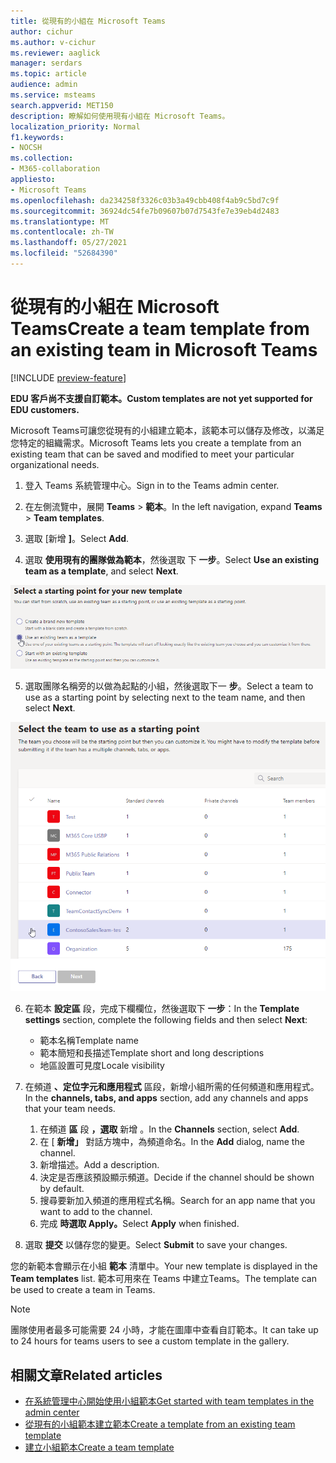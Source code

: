 ```yaml
---
title: 從現有的小組在 Microsoft Teams
author: cichur
ms.author: v-cichur
ms.reviewer: aaglick
manager: serdars
ms.topic: article
audience: admin
ms.service: msteams
search.appverid: MET150
description: 瞭解如何使用現有小組在 Microsoft Teams。
localization_priority: Normal
f1.keywords:
- NOCSH
ms.collection:
- M365-collaboration
appliesto:
- Microsoft Teams
ms.openlocfilehash: da234258f3326c03b3a49cbb408f4ab9c5bd7c9f
ms.sourcegitcommit: 36924dc54fe7b09607b07d7543fe7e39eb4d2483
ms.translationtype: MT
ms.contentlocale: zh-TW
ms.lasthandoff: 05/27/2021
ms.locfileid: "52684390"
---
```

# <a name="create-a-team-template-from-an-existing-team-in-microsoft-teams"></a><span data-ttu-id="6df6c-103">從現有的小組在 Microsoft Teams</span><span class="sxs-lookup"><span data-stu-id="6df6c-103">Create a team template from an existing team in Microsoft Teams</span></span>

[!INCLUDE [preview-feature](includes/preview-feature.md)]

<span data-ttu-id="6df6c-104">**EDU 客戶尚不支援自訂範本。**</span><span class="sxs-lookup"><span data-stu-id="6df6c-104">**Custom templates are not yet supported for EDU customers.**</span></span>

<span data-ttu-id="6df6c-105">Microsoft Teams可讓您從現有的小組建立範本，該範本可以儲存及修改，以滿足您特定的組織需求。</span><span class="sxs-lookup"><span data-stu-id="6df6c-105">Microsoft Teams lets you create a template from an existing team that can be saved and modified to meet your particular organizational needs.</span></span>

1. <span data-ttu-id="6df6c-106">登入 Teams 系統管理中心。</span><span class="sxs-lookup"><span data-stu-id="6df6c-106">Sign in to the Teams admin center.</span></span>

2. <span data-ttu-id="6df6c-107">在左側流覽中，展開 **Teams**  >  **範本**。</span><span class="sxs-lookup"><span data-stu-id="6df6c-107">In the left navigation, expand **Teams** > **Team templates**.</span></span>

3. <span data-ttu-id="6df6c-108">選取 [新增 **]**。</span><span class="sxs-lookup"><span data-stu-id="6df6c-108">Select **Add**.</span></span>

4. <span data-ttu-id="6df6c-109">選取 **使用現有的團隊做為範本**，然後選取 下 **一步**。</span><span class="sxs-lookup"><span data-stu-id="6df6c-109">Select **Use an existing team as a template**, and select **Next**.</span></span>

 ![小組範本起點畫面的影像，其中以現有團隊做為範本為強調顯示。](media/team-existing-team-as-template.png)

5. <span data-ttu-id="6df6c-111">選取團隊名稱旁的以做為起點的小組，然後選取下一 **步**。</span><span class="sxs-lookup"><span data-stu-id="6df6c-111">Select a team to use as a starting point by selecting next to the team name, and then select **Next**.</span></span>

![團隊清單的影像，其中一個團隊已突顯。](media/team-existing-team-selection.png)

6. <span data-ttu-id="6df6c-113">在範本 **設定區** 段，完成下欄欄位，然後選取下 **一步**：</span><span class="sxs-lookup"><span data-stu-id="6df6c-113">In the **Template settings** section, complete the following fields and then select **Next**:</span></span>
    - <span data-ttu-id="6df6c-114">範本名稱</span><span class="sxs-lookup"><span data-stu-id="6df6c-114">Template name</span></span>
    - <span data-ttu-id="6df6c-115">範本簡短和長描述</span><span class="sxs-lookup"><span data-stu-id="6df6c-115">Template short and long descriptions</span></span>
    - <span data-ttu-id="6df6c-116">地區設置可見度</span><span class="sxs-lookup"><span data-stu-id="6df6c-116">Locale visibility</span></span>  
  
7. <span data-ttu-id="6df6c-117">在頻道 **、定位字元和應用程式** 區段，新增小組所需的任何頻道和應用程式。</span><span class="sxs-lookup"><span data-stu-id="6df6c-117">In the **channels, tabs, and apps** section, add any channels and apps that your team needs.</span></span>

    1. <span data-ttu-id="6df6c-118">在頻道 **區** 段 **，選取** 新增 。</span><span class="sxs-lookup"><span data-stu-id="6df6c-118">In the **Channels** section, select **Add**.</span></span>
    2. <span data-ttu-id="6df6c-119">在 [ **新增」** 對話方塊中，為頻道命名。</span><span class="sxs-lookup"><span data-stu-id="6df6c-119">In the **Add** dialog, name the channel.</span></span>
    3. <span data-ttu-id="6df6c-120">新增描述。</span><span class="sxs-lookup"><span data-stu-id="6df6c-120">Add a description.</span></span>
    4. <span data-ttu-id="6df6c-121">決定是否應該預設顯示頻道。</span><span class="sxs-lookup"><span data-stu-id="6df6c-121">Decide if the channel should be shown by default.</span></span>
    5. <span data-ttu-id="6df6c-122">搜尋要新加入頻道的應用程式名稱。</span><span class="sxs-lookup"><span data-stu-id="6df6c-122">Search for an app name that you want to add to the channel.</span></span>
    6. <span data-ttu-id="6df6c-123">完成 **時選取 Apply。**</span><span class="sxs-lookup"><span data-stu-id="6df6c-123">Select **Apply** when finished.</span></span>

8. <span data-ttu-id="6df6c-124">選取 **提交** 以儲存您的變更。</span><span class="sxs-lookup"><span data-stu-id="6df6c-124">Select **Submit** to save your changes.</span></span>

<span data-ttu-id="6df6c-125">您的新範本會顯示在小組 **範本** 清單中。</span><span class="sxs-lookup"><span data-stu-id="6df6c-125">Your new template is displayed in the **Team templates** list.</span></span> <span data-ttu-id="6df6c-126">範本可用來在 Teams 中建立Teams。</span><span class="sxs-lookup"><span data-stu-id="6df6c-126">The template can be used to create a team in Teams.</span></span>

> [!Note]
> <span data-ttu-id="6df6c-127">團隊使用者最多可能需要 24 小時，才能在圖庫中查看自訂範本。</span><span class="sxs-lookup"><span data-stu-id="6df6c-127">It can take up to 24 hours for teams users to see a custom template in the gallery.</span></span>

## <a name="related-articles"></a><span data-ttu-id="6df6c-128">相關文章</span><span class="sxs-lookup"><span data-stu-id="6df6c-128">Related articles</span></span>

- [<span data-ttu-id="6df6c-129">在系統管理中心開始使用小組範本</span><span class="sxs-lookup"><span data-stu-id="6df6c-129">Get started with team templates in the admin center</span></span>](get-started-with-teams-templates-in-the-admin-console.md)
- [<span data-ttu-id="6df6c-130">從現有的小組範本建立範本</span><span class="sxs-lookup"><span data-stu-id="6df6c-130">Create a template from an existing team template</span></span>](create-template-from-existing-template.md)
- [<span data-ttu-id="6df6c-131">建立小組範本</span><span class="sxs-lookup"><span data-stu-id="6df6c-131">Create a team template</span></span>](create-a-team-template.md)
